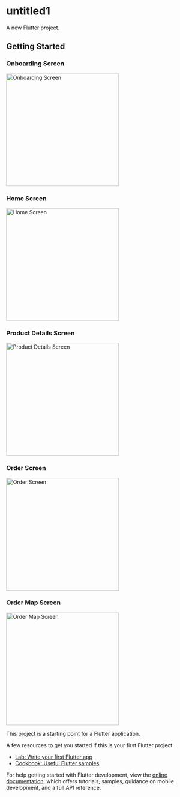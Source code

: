 # untitled1

A new Flutter project.

## Getting Started

<h3>Onboarding Screen</h3>
<img src="https://raw.githubusercontent.com/Mohammedalyazidi/coffe-flutter-/37e2c7827d7742dc3a0a621b2c793eb84d345cad/Screenshot_%D9%A2%D9%A0%D9%A2%D9%A5-%D9%A0%D9%A6-%D9%A1%D9%A3-%D9%A1%D9%A7-%D9%A0%D9%A7-%D9%A4%D9%A1-%D9%A2%D9%A5%D9%A0_com.example.untitled1.jpg" alt="Onboarding Screen" width="300"/>


<h3>Home Screen</h3>
<img src="https://raw.githubusercontent.com/Mohammedalyazidi/coffe-flutter-/5af9214a49810bccec0619e3fde40131ed27954d/Screenshot_%D9%A2%D9%A0%D9%A2%D9%A5-%D9%A0%D9%A6-%D9%A1%D9%A3-%D9%A1%D9%A7-%D9%A0%D9%A7-%D9%A4%D9%A5-%D9%A6%D9%A6%D9%A4_com.example.untitled1.jpg" alt="Home Screen" width="300"/>

<h3>Product Details Screen</h3>
<img src="https://raw.githubusercontent.com/Mohammedalyazidi/coffe-flutter-/2d63a6e18b224474d20b962160b93e45ba0c42cf/Screenshot_%D9%A2%D9%A0%D9%A2%D9%A5-%D9%A0%D9%A6-%D9%A1%D9%A3-%D9%A1%D9%A7-%D9%A0%D9%A7-%D9%A5%D9%A2-%D9%A2%D9%A6%D9%A1_com.example.untitled1.jpg" alt="Product Details Screen" width="300"/>

<h3>Order Screen</h3>
<img src="https://raw.githubusercontent.com/Mohammedalyazidi/coffe-flutter-/fb5b2cdf070401a8b35541c1d4e5858398079028/Screenshot_%D9%A2%D9%A0%D9%A2%D9%A5-%D9%A0%D9%A6-%D9%A1%D9%A3-%D9%A1%D9%A7-%D9%A0%D9%A7-%D9%A5%D9%A7-%D9%A2%D9%A1%D9%A2_com.example.untitled1.jpg" alt="Order Screen" width="300" />


<h3>Order Map Screen</h3>
<img src="https://raw.githubusercontent.com/Mohammedalyazidi/coffe-flutter-/7112ab9c5a21c35d8b0e888b53822dfab0b81d04/Screenshot_%D9%A2%D9%A0%D9%A2%D9%A5-%D9%A0%D9%A6-%D9%A1%D9%A3-%D9%A1%D9%A7-%D9%A0%D9%A8-%D9%A0%D9%A3-%D9%A7%D9%A8%D9%A1_com.example.untitled1.jpg" alt="Order Map Screen" width="300" />




This project is a starting point for a Flutter application.

A few resources to get you started if this is your first Flutter project:

- [Lab: Write your first Flutter app](https://docs.flutter.dev/get-started/codelab)
- [Cookbook: Useful Flutter samples](https://docs.flutter.dev/cookbook)

For help getting started with Flutter development, view the
[online documentation](https://docs.flutter.dev/), which offers tutorials,
samples, guidance on mobile development, and a full API reference.
